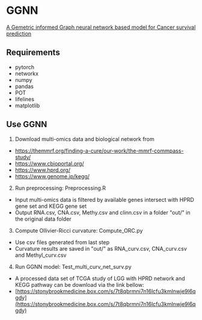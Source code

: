 # GGNN
[A Gemetric informed Graph neural network based model for Cancer survival prediction](https://doi.org/10.1016/j.compbiomed.2023.107117)

## Requirements
* pytorch
* networkx
* numpy
* pandas
* POT
* lifelines
* matplotlib

## Use GGNN
1. Download multi-omics data and biological network from 
* https://themmrf.org/finding-a-cure/our-work/the-mmrf-commpass-study/
* https://www.cbioportal.org/
* https://www.hprd.org/
* https://www.genome.jp/kegg/

2. Run preprocessing: Preprocessing.R
* Input multi-omics data is filtered by available genes intersect with HPRD gene set and KEGG gene set
* Output RNA.csv, CNA.csv, Methy.csv and clinn.csv in a folder "out/" in the original data folder

3. Compute Ollivier-Ricci curvature: Compute_ORC.py
* Use csv files generated from last step
* Curvature results are saved in "out/" as RNA_curv.csv, CNA_curv.csv and Methyl_curv.csv

4. Run GGNN model: Test_multi_curv_net_surv.py
* A processed data set of TCGA study of LGG with HPRD network and KEGG pathway can be download via the link bellow: 
* [https://stonybrookmedicine.box.com/s/7t8qbrmni7n16lcfu3kmlnwje9l6qgdy](https://stonybrookmedicine.box.com/s/7t8qbrmni7n16lcfu3kmlnwje9l6qgdy)
